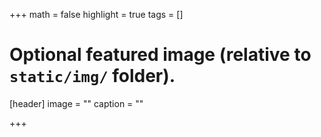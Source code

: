 +++
math = false
highlight = true
tags = []

# Optional featured image (relative to `static/img/` folder).
[header]
image = ""
caption = ""

+++
